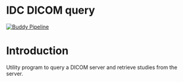 IDC DICOM query
===============

[![Buddy Pipeline](https://app.buddy.works/pbludov/idcdicomquery/pipelines/pipeline/132885/badge.svg?token=bf26fe8fed990190f11227bb2aa0c7d1e71118737795eed7b5069fff7106a015)](https://app.buddy.works/pbludov/idcdicomquery/pipelines/pipeline/132885)

Introduction
============

Utility program to query a DICOM server and retrieve studies from the server.
